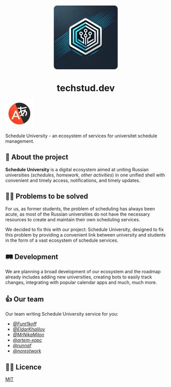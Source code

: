 <div align="center">
  <br>
  <img src="logo-dev (1).png" alt="">
  <h1>techstud.dev</h1>
</div>

[![eng readme](Yandex_Translate_icon.svg)]()

Schedule University - an ecosystem of services for universitet schedule management. 

## 📖 About the project
**Schedule University** is a digital ecosystem aimed at uniting Russian universities (_schedules, homework, other activities_) in one unified shell with convenient and timely access, notifications, and timely updates.  

## 👨‍💻 Problems to be solved
For us, as former students, the problem of scheduling has always been acute, as most of the Russian universities do not have the necessary resources to create and maintain their own scheduling services. 

We decided to fix this with our project: Schedule University, designed to fix this problem by providing a convenient link between university and students in the form of a vast ecosystem of schedule services.

## 🛤 Development
We are planning a broad development of our ecosystem and the roadmap already includes adding new universities, creating bots to easily track changes, integrating with popular calendar apps and much, much more.

## 👍 Our team
Our team writing Schedule University service for you:

- *[@Funt1koff](https://github.com/Funt1koff)* 
- *[@EldarKhalilov](https://github.com/EldarKhalilov)* 
- *[@MrNikaMilon](https://github.com/MrNikaMilon)* 
- *[@artem-xopc](https://github.com/artem-xopc)* 
- *[@runnaf](https://github.com/runnaf)* 
- *[@norestwork](https://github.com/norestwork)* 

## 👩‍💼 Licence
[MIT](LICENSE)
